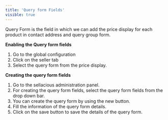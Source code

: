 ```yaml
---
title: 'Query form Fields'
visible: true
---
```


Query Form is the field in which we can add the price display for each product in contact address and query group form. 

**Enabling the Query form fields**
1. Go to the global configuration
2. Click on the seller tab
3. Select the query form from the price display.

**Creating the query form fields**
1. Go to the sellacious administration panel.
2. For creating the query form fields, select the query form fields from the drop down bar.
3. You can create the query form by using the new button.
4. Fill the information of the query form details.
5. Click on the save button to save the details of the query form.